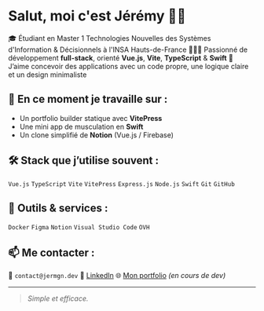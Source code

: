 # Salut, moi c'est Jérémy 👋🏼

🎓 Étudiant en Master 1 Technologies Nouvelles des Systèmes d'Information & Décisionnels à l'INSA Hauts-de-France
👨🏼‍💻 Passionné de développement **full-stack**, orienté **Vue.js**, **Vite**, **TypeScript** & **Swift**
🎯 J’aime concevoir des applications avec un code propre, une logique claire et un design minimaliste

## 🌱 En ce moment je travaille sur :
- Un portfolio builder statique avec **VitePress**
- Une mini app de musculation en **Swift**
- Un clone simplifié de **Notion** (Vue.js / Firebase)

## 🛠️ Stack que j’utilise souvent :
`Vue.js` `TypeScript` `Vite` `VitePress`
`Express.js` `Node.js` `Swift` `Git` `GitHub`

## 🧰 Outils & services :
`Docker` `Figma` `Notion`
`Visual Studio Code` `OVH`

## 📫 Me contacter :
📧 `contact@jermgn.dev`
🔗 [LinkedIn](https://linkedin.com/in/jermgn)
🌐 [Mon portfolio](https://jermgn.dev) *(en cours de dev)*

---

> *Simple et efficace.*
